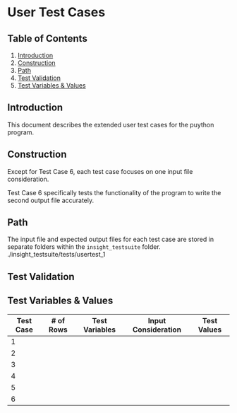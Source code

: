 # User Test Cases

## Table of Contents
1. [Introduction](USERTESTCASES.md#introduction)
2. [Construction](USERTESTCASES.md#construction)
3. [Path](USERTESTCASES.md#path)
4. [Test Validation](USERTESTCASES.md#test-validation)
5. [Test Variables & Values](USERTESTCASES.md#test-variables-&-values)

## Introduction
This document describes the extended user test cases for the puython program.

## Construction
Except for Test Case 6, each test case focuses on one input file consideration.

Test Case 6 specifically tests the functionality of the program to write the second output file accurately. 

## Path
The input file and expected output files for each test case are stored in separate folders within the `insight_testsuite` folder.
./insight_testsuite/tests/usertest_1

## Test Validation

## Test Variables & Values

| Test Case  | # of Rows| Test Variables | Input Consideration|  Test Values |
| ------------- | ------------- | ------------- | ------------- | ------------- |
| 1 | |  |   |   |
|  2|   |   |  |   |
|   3|  |   |   |   |
|   4|  |   |   |   |
|   5|  |   |   |   |
|   6|  |   |   |   |
